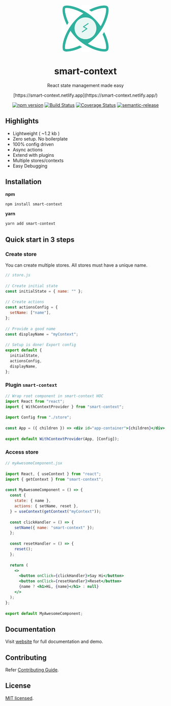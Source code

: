 <div align="center">

<a href="https://smart-context.netlify.app" target="_blank">
<img src='assets/smart-context-logo.png' height='150' alt='Logo' aria-label='smart-context' />
</a>

<h1>smart-context</h1>

<p>React state management made easy</p>
<p>[https://smart-context.netlify.app](https://smart-context.netlify.app/)</p>

[![npm version](https://badge.fury.io/js/smart-context.svg)](https://badge.fury.io/js/smart-context) [![Build Status](https://travis-ci.com/achaljain/smart-context.svg?branch=master)](https://travis-ci.com/achaljain/smart-context) [![Coverage Status](https://coveralls.io/repos/github/achaljain/smart-context/badge.svg?branch=master)](https://coveralls.io/github/achaljain/smart-context?branch=master) [![semantic-release](https://img.shields.io/badge/%20%20%F0%9F%93%A6%F0%9F%9A%80-semantic--release-e10079.svg)](https://github.com/semantic-release/semantic-release)

</div>

## Highlights

- Lightweight ( ~1.2 kb )
- Zero setup. No boilerplate
- 100% config driven
- Async actions
- Extend with plugins
- Multiple stores/contexts
- Easy Debugging

## Installation

**npm**

```sh
npm install smart-context
```

**yarn**

```sh
yarn add smart-context
```

## Quick start in 3 steps

### Create store

You can create multiple stores. All stores must have a unique name.

```js
// store.js

// Create initial state
const initialState = { name: "" };

// Create actions
const actionsConfig = {
  setName: ["name"],
};

// Provide a good name
const displayName = "myContext";

// Setup is done! Export config
export default {
  initialState,
  actionsConfig,
  displayName,
};
```

### Plugin `smart-context`

```jsx
// Wrap root component in smart-context HOC
import React from "react";
import { WithContextProvider } from "smart-context";

import Config from "./store";

const App = ({ children }) => <div id="app-container">{children}</div>;

export default WithContextProvider(App, [Config]);
```

### Access store

```jsx
// myAwesomeComponent.jsx

import React, { useContext } from "react";
import { getContext } from "smart-context";

const MyAwesomeComponent = () => {
  const {
    state: { name },
    actions: { setName, reset },
  } = useContext(getContext("myContext"));

  const clickHandler = () => {
    setName({ name: "smart-context" });
  };

  const resetHandler = () => {
    reset();
  };

  return (
    <>
      <button onClick={clickHandler}>Say Hi</button>
      <button onClick={resetHandler}>Reset</button>
      {name ? <h1>Hi, {name}</h1> : null}
    </>
  );
};

export default MyAwesomeComponent;
```

## Documentation

Visit [website](https://smart-context.netlify.app) for full documentation and demo.

## Contributing

Refer [Contributing Guide](./CONTRIBUTING.md).

## License

[MIT licensed](./LICENSE).
